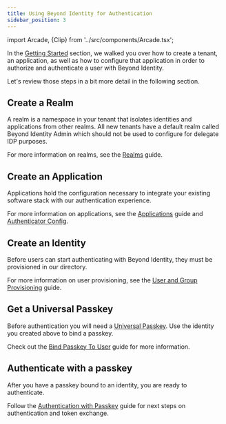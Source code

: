 ```yaml
---
title: Using Beyond Identity for Authentication
sidebar_position: 3
---
```


import Arcade, {Clip} from '../src/components/Arcade.tsx';

In the [Getting Started](/docs/v1/getting-started) section, we walked you over how to create a tenant, an application, as well as how to configure that application in order to authorize and authenticate a user with Beyond Identity.

Let's review those steps in a bit more detail in the following section.

## Create a Realm

A realm is a namespace in your tenant that isolates identities and applications from other realms. All new tenants have a default realm called Beyond Identity Admin which should not be used to configure for delegate IDP purposes.

For more information on realms, see the [Realms](./workflows/realms.md) guide.

<Arcade clip={Clip.CreateRealm} />

## Create an Application

Applications hold the configuration necessary to integrate your existing software stack with our authentication experience.

For more information on applications, see the [Applications](./workflows/applications.md) guide and [Authenticator Config](/docs/v1/platform-overview/authenticator-config).

<Arcade clip={Clip.CreateApplication} />

## Create an Identity

Before users can start authenticating with Beyond Identity, they must be provisioned in our directory.

For more information on user provisioning, see the [User and Group Provisioning](./workflows/user-provisioning.md) guide.

<Arcade clip={Clip.CreateIdentity} />

## Get a Universal Passkey

Before authentication you will need a [Universal Passkey](./platform-overview/passkeys-and-devices/what-are-passkeys.md). Use the identity you created above to bind a passkey.

Check out the [Bind Passkey To User](./workflows/bind-passkey) guide for more information.

## Authenticate with a passkey

After you have a passkey bound to an identity, you are ready to authenticate.

Follow the [Authentication with Passkey](./workflows/authentication.md) guide for next steps on authentication and token exchange.
